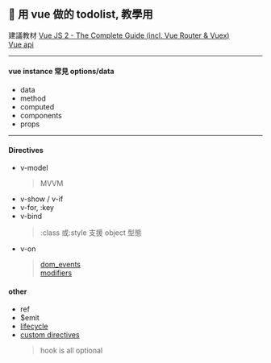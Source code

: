 ##  用 vue 做的 todolist, 教學用

建議教材 [Vue JS 2 - The Complete Guide (incl. Vue Router & Vuex)](https://www.udemy.com/vuejs-2-the-complete-guide/)  
[Vue api](https://vuejs.org/v2/api/)

---

#### vue instance 常見 options/data

- data
- method
- computed
- components
- props

---

#### Directives

- v-model
  > MVVM
- v-show / v-if
- v-for, :key
- v-bind
  > :class 或:style 支援 object 型態
- v-on
  > [dom_events](https://devdocs.io/dom_events/)  
  > [modifiers](https://vuejs.org/v2/api/#v-on)

#### other

- ref
- \$emit
- [lifecycle](https://vuejs.org/v2/guide/instance.html#Lifecycle-Diagram)
- [custom directives](https://vuejs.org/v2/guide/custom-directive.html)
  > hook is all optional
